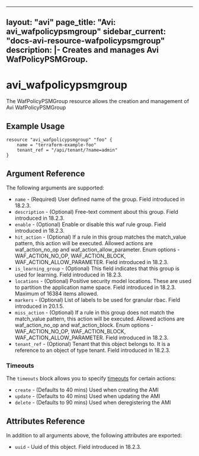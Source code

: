 <!--
    Copyright 2021 VMware, Inc.
    SPDX-License-Identifier: Mozilla Public License 2.0
-->
---
layout: "avi"
page_title: "Avi: avi_wafpolicypsmgroup"
sidebar_current: "docs-avi-resource-wafpolicypsmgroup"
description: |-
  Creates and manages Avi WafPolicyPSMGroup.
---

# avi_wafpolicypsmgroup

The WafPolicyPSMGroup resource allows the creation and management of Avi WafPolicyPSMGroup

## Example Usage

```hcl
resource "avi_wafpolicypsmgroup" "foo" {
    name = "terraform-example-foo"
    tenant_ref = "/api/tenant/?name=admin"
}
```

## Argument Reference

The following arguments are supported:

* `name` - (Required) User defined name of the group. Field introduced in 18.2.3.
* `description` - (Optional) Free-text comment about this group. Field introduced in 18.2.3.
* `enable` - (Optional) Enable or disable this waf rule group. Field introduced in 18.2.3.
* `hit_action` - (Optional) If a rule in this group matches the match_value pattern, this action will be executed. Allowed actions are waf_action_no_op and waf_action_allow_parameter. Enum options - WAF_ACTION_NO_OP, WAF_ACTION_BLOCK, WAF_ACTION_ALLOW_PARAMETER. Field introduced in 18.2.3.
* `is_learning_group` - (Optional) This field indicates that this group is used for learning. Field introduced in 18.2.3.
* `locations` - (Optional) Positive security model locations. These are used to partition the application name space. Field introduced in 18.2.3. Maximum of 16384 items allowed.
* `markers` - (Optional) List of labels to be used for granular rbac. Field introduced in 20.1.5.
* `miss_action` - (Optional) If a rule in this group does not match the match_value pattern, this action will be executed. Allowed actions are waf_action_no_op and waf_action_block. Enum options - WAF_ACTION_NO_OP, WAF_ACTION_BLOCK, WAF_ACTION_ALLOW_PARAMETER. Field introduced in 18.2.3.
* `tenant_ref` - (Optional) Tenant that this object belongs to. It is a reference to an object of type tenant. Field introduced in 18.2.3.


### Timeouts

The `timeouts` block allows you to specify [timeouts](https://www.terraform.io/docs/configuration/resources.html#timeouts) for certain actions:

* `create` - (Defaults to 40 mins) Used when creating the AMI
* `update` - (Defaults to 40 mins) Used when updating the AMI
* `delete` - (Defaults to 90 mins) Used when deregistering the AMI

## Attributes Reference

In addition to all arguments above, the following attributes are exported:

* `uuid` -  Uuid of this object. Field introduced in 18.2.3.

